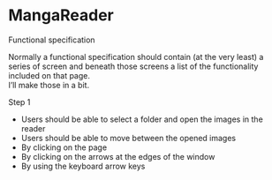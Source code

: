 # MangaReader
Functional specification   

Normally a functional specification should contain (at the very least) a series of screen and beneath those screens a list of the functionality included on that page.     
I’ll make those in a bit. 

Step 1

* Users should be able to select a folder and open the images in the reader
* Users should be able to move between the opened images
 * By clicking on the page
 * By clicking on the arrows at the edges of the window
 * By using the keyboard arrow keys
